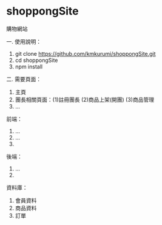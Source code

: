 # shoppongSite
購物網站

一. 使用說明：  
1. git clone https://github.com/kmkurumi/shoppongSite.git  
2. cd shoppongSite  
3. npm install 

二. 需要頁面：
1. 主頁  
2. 團長相關頁面：(1)註冊團長 (2)商品上架(開團) (3)商品管理  
3. ... 

前端： 
1. ...
2. ...
3. 

後端：  
1. ...
2. 

資料庫：
1. 會員資料
2. 商品資料 
3. 訂單
 

